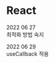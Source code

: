 # React                                                                                                                       
2022 06 27              
최적화 방법 숙지                 
         
2022 06 29                        
useCallback 적용
